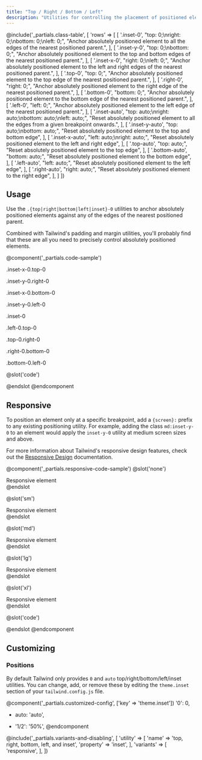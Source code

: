 ```yaml
---
title: "Top / Right / Bottom / Left"
description: "Utilities for controlling the placement of positioned elements."
---
```


@include('_partials.class-table', [
  'rows' => [
    [
      '.inset-0',
      "top: 0;\nright: 0;\nbottom: 0;\nleft: 0;",
      "Anchor absolutely positioned element to all the edges of the nearest positioned parent.",
    ],
    [
      '.inset-y-0',
      "top: 0;\nbottom: 0;",
      "Anchor absolutely positioned element to the top and bottom edges of the nearest positioned parent.",
    ],
    [
      '.inset-x-0',
      "right: 0;\nleft: 0;",
      "Anchor absolutely positioned element to the left and right edges of the nearest positioned parent.",
    ],
    [
      '.top-0',
      "top: 0;",
      "Anchor absolutely positioned element to the top edge of the nearest positioned parent.",
    ],
    [
      '.right-0',
      "right: 0;",
      "Anchor absolutely positioned element to the right edge of the nearest positioned parent.",
    ],
    [
      '.bottom-0',
      "bottom: 0;",
      "Anchor absolutely positioned element to the bottom edge of the nearest positioned parent.",
    ],
    [
      '.left-0',
      "left: 0;",
      "Anchor absolutely positioned element to the left edge of the nearest positioned parent.",
    ],
    [
      '.inset-auto',
      "top: auto;\nright: auto;\nbottom: auto;\nleft: auto;",
      "Reset absolutely positioned element to all the edges from a given breakpoint onwards.",
    ],
    [
      '.inset-y-auto',
      "top: auto;\nbottom: auto;",
      "Reset absolutely positioned element to the top and bottom edge",
    ],
    [
      '.inset-x-auto',
      "left: auto;\nright: auto;",
      "Reset absolutely positioned element to the left and right edge",
    ],
    [
      '.top-auto',
      "top: auto;",
      "Reset absolutely positioned element to the top edge",
    ],
    [
      '.bottom-auto',
      "bottom: auto;",
      "Reset absolutely positioned element to the bottom edge",
    ],
    [
      '.left-auto',
      "left: auto;",
      "Reset absolutely positioned element to the left edge",
    ],
    [
      '.right-auto',
      "right: auto;",
      "Reset absolutely positioned element to the right edge",
    ],
  ]
])

## Usage

Use the `.{top|right|bottom|left|inset}-0` utilities to anchor absolutely positioned elements against any of the edges of the nearest positioned parent.

Combined with Tailwind's padding and margin utilities, you'll probably find that these are all you need to precisely control absolutely positioned elements.

@component('_partials.code-sample')
<div class="flex justify-around mb-8">
  <div>
    <p class="text-center text-sm text-gray-600 mb-1">.inset-x-0.top-0</p>
    <div class="relative h-24 w-24 bg-gray-400">
      <div class="absolute inset-x-0 top-0 h-8 bg-gray-700"></div>
    </div>
  </div>
  <div>
    <p class="text-center text-sm text-gray-600 mb-1">.inset-y-0.right-0</p>
    <div class="relative h-24 w-24 bg-gray-400">
      <div class="absolute inset-y-0 right-0 w-8 bg-gray-700"></div>
    </div>
  </div>
  <div>
    <p class="text-center text-sm text-gray-600 mb-1">.inset-x-0.bottom-0</p>
    <div class="relative h-24 w-24 bg-gray-400">
      <div class="absolute inset-x-0 bottom-0 h-8 bg-gray-700"></div>
    </div>
  </div>
  <div>
    <p class="text-center text-sm text-gray-600 mb-1">.inset-y-0.left-0</p>
    <div class="relative h-24 w-24 bg-gray-400">
      <div class="absolute inset-y-0 left-0 w-8 bg-gray-700"></div>
    </div>
  </div>
  <div>
    <p class="text-center text-sm text-gray-600 mb-1">.inset-0</p>
    <div class="relative h-24 w-24 bg-gray-400">
      <div class="absolute inset-0 bg-gray-700"></div>
    </div>
  </div>
</div>
<div class="flex justify-around">
  <div>
    <p class="text-center text-sm text-gray-600 mb-1">.left-0.top-0</p>
    <div class="relative h-24 w-24 bg-gray-400">
      <div class="absolute left-0 top-0 h-8 w-8 bg-gray-700"></div>
    </div>
  </div>
  <div>
    <p class="text-center text-sm text-gray-600 mb-1">.top-0.right-0</p>
    <div class="relative h-24 w-24 bg-gray-400">
      <div class="absolute top-0 right-0 h-8 w-8 bg-gray-700"></div>
    </div>
  </div>
  <div>
    <p class="text-center text-sm text-gray-600 mb-1">.right-0.bottom-0</p>
    <div class="relative h-24 w-24 bg-gray-400">
      <div class="absolute right-0 bottom-0 h-8 w-8 bg-gray-700"></div>
    </div>
  </div>
  <div>
    <p class="text-center text-sm text-gray-600 mb-1">.bottom-0.left-0</p>
    <div class="relative h-24 w-24 bg-gray-400">
      <div class="absolute bottom-0 left-0 h-8 w-8 bg-gray-700"></div>
    </div>
  </div>
  <div class="relative h-24 w-24 opacity-0"></div>
</div>

@slot('code')
<!-- Span top edge -->
<div class="relative h-24 w-24 bg-gray-400">
  <div class="absolute inset-x-0 top-0 h-8 bg-gray-700"></div>
</div>

<!-- Span right edge -->
<div class="relative h-24 w-24 bg-gray-400">
  <div class="absolute inset-y-0 right-0 w-8 bg-gray-700"></div>
</div>

<!-- Span bottom edge -->
<div class="relative h-24 w-24 bg-gray-400">
  <div class="absolute inset-x-0 bottom-0 h-8 bg-gray-700"></div>
</div>

<!-- Span left edge -->
<div class="relative h-24 w-24 bg-gray-400">
  <div class="absolute inset-y-0 left-0 bg-gray-700"></div>
</div>

<!-- Fill entire parent -->
<div class="relative h-24 w-24 bg-gray-400">
  <div class="absolute inset-0 bg-gray-700"></div>
</div>

<!-- Pin to top left corner -->
<div class="relative h-24 w-24 bg-gray-400">
  <div class="absolute left-0 top-0 h-8 w-8 bg-gray-700"></div>
</div>

<!-- Pin to top right corner -->
<div class="relative h-24 w-24 bg-gray-400">
  <div class="absolute top-0 right-0 h-8 w-8 bg-gray-700"></div>
</div>

<!-- Pin to bottom right corner -->
<div class="relative h-24 w-24 bg-gray-400">
  <div class="absolute bottom-0 right-0 h-8 w-8 bg-gray-700"></div>
</div>

<!-- Pin to bottom left corner -->
<div class="relative h-24 w-24 bg-gray-400">
  <div class="absolute bottom-0 left-0 h-8 w-8 bg-gray-700"></div>
</div>
@endslot
@endcomponent

## Responsive

To position an element only at a specific breakpoint, add a `{screen}:` prefix to any existing positioning utility. For example, adding the class `md:inset-y-0` to an element would apply the `inset-y-0` utility at medium screen sizes and above.

For more information about Tailwind's responsive design features, check out the [Responsive Design](/docs/responsive-design/) documentation.

@component('_partials.responsive-code-sample')
@slot('none')
<div class="relative h-32 bg-gray-400 p-4">
  <div class="absolute inset-0 bg-gray-800 p-4 text-gray-500">Responsive element</div>
</div>
@endslot

@slot('sm')
<div class="relative h-32 bg-gray-400 p-4">
  <div class="absolute bottom-0 left-0 bg-gray-800 p-4 text-gray-500">Responsive element</div>
</div>
@endslot

@slot('md')
<div class="relative h-32 bg-gray-400 p-4">
  <div class="absolute top-0 inset-x-0 bg-gray-800 p-4 text-gray-500">Responsive element</div>
</div>
@endslot

@slot('lg')
<div class="relative h-32 bg-gray-400 p-4">
  <div class="absolute right-0 inset-y-0 bg-gray-800 p-4 text-gray-500">Responsive element</div>
</div>
@endslot

@slot('xl')
<div class="relative h-32 bg-gray-400 p-4">
  <div class="absolute bottom-0 inset-x-0 bg-gray-800 p-4 text-gray-500">Responsive element</div>
</div>
@endslot

@slot('code')
<div class="relative h-32 bg-gray-400 p-4">
  <div class="none:absolute none:inset-0 sm:bottom-0 sm:left-0 md:top-0 md:inset-x-0 lg:right-0 lg:inset-y-0 xl:bottom-0 xl:inset-x-0"></div>
</div>
@endslot
@endcomponent

## Customizing

### Positions

By default Tailwind only provides `0` and `auto` top/right/bottom/left/inset utilities. You can change, add, or remove these by editing the `theme.inset` section of your `tailwind.config.js` file.

@component('_partials.customized-config', ['key' => 'theme.inset'])
  '0': 0,
- auto: 'auto',
+ '1/2': '50%',
@endcomponent

@include('_partials.variants-and-disabling', [
    'utility' => [
        'name' => 'top, right, bottom, left, and inset',
        'property' => 'inset',
    ],
    'variants' => [
        'responsive',
    ],
])
